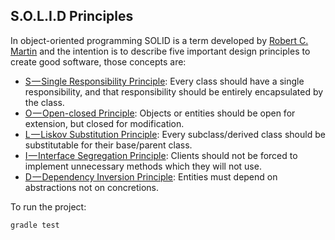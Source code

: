 S.O.L.I.D Principles
------------------------------------

In object-oriented programming SOLID is a term developed by [Robert C. Martin](https://en.wikipedia.org/wiki/Robert_C._Martin) and the intention is to describe five important design principles to create good software, those concepts are:

* [S — Single Responsibility Principle](http://josdem.io/techtalk/best_practices/solid_principles/#srp): Every class should have a single responsibility, and that responsibility should be entirely encapsulated by the class.
* [O — Open-closed Principle](http://josdem.io/techtalk/best_practices/solid_principles/#ocp): Objects or entities should be open for extension, but closed for modification.
* [L — Liskov Substitution Principle](http://josdem.io/techtalk/best_practices/solid_principles/#lsp): Every subclass/derived class should be substitutable for their base/parent class.
* [I — Interface Segregation Principle](http://josdem.io/techtalk/best_practices/solid_principles/#isp): Clients should not be forced to implement unnecessary methods which they will not use.
* [D — Dependency Inversion Principle](http://josdem.io/techtalk/best_practices/solid_principles/#dip): Entities must depend on abstractions not on concretions.

To run the project:

```bash
gradle test
``` 